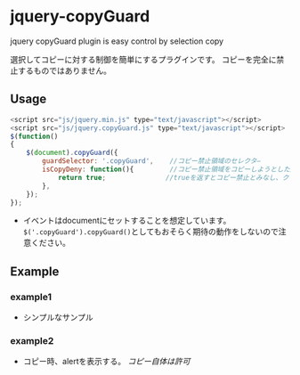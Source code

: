 # jquery-copyGuard

jquery copyGuard plugin is easy control by selection copy

選択してコピーに対する制御を簡単にするプラグインです。
コピーを完全に禁止するものではありません。

## Usage
```Javascript
<script src="js/jquery.min.js" type="text/javascript"></script>
<script src="js/jquery.copyGuard.js" type="text/javascript"></script>
$(function()
{
    $(document).copyGuard({
        guardSelector: '.copyGuard',    //コピー禁止領域のセレクタ―
        isCopyDeny: function(){         //コピー禁止領域をコピーしようとした際の関数。
            return true;               //trueを返すとコピー禁止とみなし、クリップボードの中身をクリアする
        },
    });
});
```

* イベントはdocumentにセットすることを想定しています。
`$('.copyGuard').copyGuard()`としてもおそらく期待の動作をしないので注意ください。

## Example

### example1

* シンプルなサンプル

### example2

* コピー時、alertを表示する。
*コピー自体は許可*
